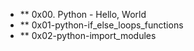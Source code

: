 * ** 0x00. Python - Hello, World
* ** 0x01-python-if_else_loops_functions
* ** 0x02-python-import_modules
